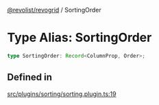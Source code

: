 [@revolist/revogrid](README.md) / SortingOrder

# Type Alias: SortingOrder

```ts
type SortingOrder: Record<ColumnProp, Order>;
```

## Defined in

[src/plugins/sorting/sorting.plugin.ts:19](https://github.com/revolist/revogrid/blob/085a454f82e6d3229f4e3dccf86bbdacfcd5813a/src/plugins/sorting/sorting.plugin.ts#L19)
